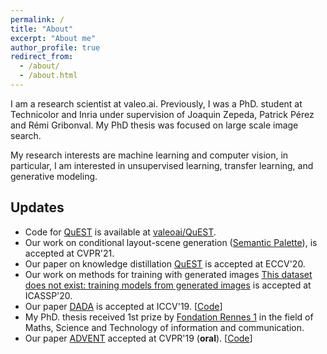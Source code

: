 ```yaml
---
permalink: /
title: "About"
excerpt: "About me"
author_profile: true
redirect_from:
  - /about/
  - /about.html
---
```


I am a research scientist at valeo.ai. Previously, I was a PhD. student at Technicolor and Inria under supervision of Joaquin Zepeda, Patrick Pérez and Rémi Gribonval. My PhD thesis was focused on large scale image search.

My research interests are machine learning and computer vision, in particular, I am interested in unsupervised learning, transfer learning, and generative modeling.

## Updates
* Code for [QuEST](https://arxiv.org/abs/1912.01540) is available at [valeoai/QuEST](https://github.com/valeoai/QuEST).
* Our work on conditional layout-scene generation ([Semantic Palette](https://himalayajain.github.io/publications/)), is accepted at CVPR'21.
* Our paper on knowledge distillation [QuEST](https://arxiv.org/abs/1912.01540) is accepted at ECCV'20.
* Our work on methods for training with generated images [This dataset does not exist: training models from generated images](https://arxiv.org/abs/1911.02888) is accepted at ICASSP'20.
* Our paper [DADA](https://arxiv.org/abs/1904.01886) is accepted at ICCV'19. [[Code](https://github.com/valeoai/DADA)]
* My PhD. thesis received 1st prize by [Fondation Rennes 1](https://fondation.univ-rennes1.fr/actualite/remise-des-prix-de-th%C3%A8se-fondation-rennes-1-%C3%A9dition-2018) in the field of Maths, Science and Technology of information and communication.
* Our paper [ADVENT](https://arxiv.org/abs/1811.12833) accepted at CVPR'19 (**oral**). [[Code](https://github.com/valeoai/ADVENT)]
